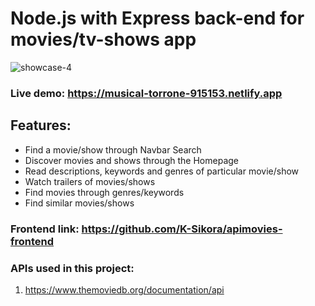 # Node.js with Express back-end for movies/tv-shows app

![showcase-4](https://user-images.githubusercontent.com/105585380/229601880-cbf7bb06-663c-4846-b33b-733be2ca66cf.gif)


### Live demo: https://musical-torrone-915153.netlify.app

## Features:

- Find a movie/show through Navbar Search
- Discover movies and shows through the Homepage
- Read descriptions, keywords and genres of particular movie/show
- Watch trailers of movies/shows
- Find movies through genres/keywords
- Find similar movies/shows

### Frontend link: https://github.com/K-Sikora/apimovies-frontend

### APIs used in this project:

1. https://www.themoviedb.org/documentation/api
